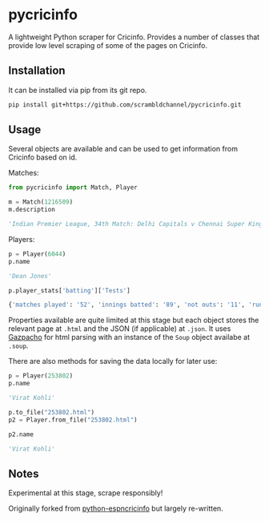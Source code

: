 # pycricinfo

A lightweight Python scraper for Cricinfo. Provides a number of classes that provide low level scraping of some of the pages on Cricinfo.

## Installation

It can be installed via pip from its git repo.

```sh
pip install git+https://github.com/scrambldchannel/pycricinfo.git

```

## Usage

Several objects are available and can be used to get information from Cricinfo based on id.

Matches:

```python
from pycricinfo import Match, Player

m = Match(1216509)
m.description

'Indian Premier League, 34th Match: Delhi Capitals v Chennai Super Kings at Sharjah, Oct 17, 2020'
```

Players:

```python
p = Player(6044)
p.name

'Dean Jones'

p.player_stats['batting']['Tests']

{'matches played': '52', 'innings batted': '89', 'not outs': '11', 'runs scored': '3631', 'highest inns score': '216', 'batting average': '46.55', 'balls faced': '7427', 'batting strike rate': '48.88', 'hundreds scored': '11', 'fifties scored': '14', 'boundary fours': '361', 'boundary sixes': '10', 'catches taken': '34', 'stumpings made': '0'}

```

Properties available are quite limited at this stage but each object stores the relevant page at ```.html``` and the JSON (if applicable) at ```.json```. It uses [Gazpacho](https://github.com/maxhumber/gazpacho) for html parsing with an instance of the ```Soup``` object availabe at ```.soup```.

There are also methods for saving the data locally for later use:

```python
p = Player(253802)
p.name

'Virat Kohli'

p.to_file("253802.html")
p2 = Player.from_file("253802.html")

p2.name

'Virat Kohli'
```




## Notes

Experimental at this stage, scrape responsibly!

Originally forked from [python-espncricinfo](https://github.com/dwillis/python-espncricinfo/tree/master/espncricinfo) but largely re-written.
